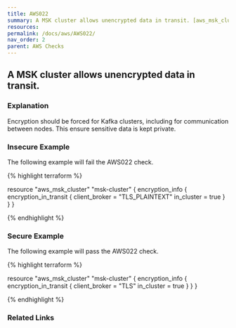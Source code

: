 ```yaml
---
title: AWS022
summary: A MSK cluster allows unencrypted data in transit. [aws_msk_cluster] 
resources: 
permalink: /docs/aws/AWS022/
nav_order: 2
parent: AWS Checks
---
```


## A MSK cluster allows unencrypted data in transit.

### Explanation


Encryption should be forced for Kafka clusters, including for communication between nodes. This ensure sensitive data is kept private.



### Insecure Example

The following example will fail the AWS022 check.

{% highlight terraform %}

resource "aws_msk_cluster" "msk-cluster" {
	encryption_info {
		encryption_in_transit {
			client_broker = "TLS_PLAINTEXT"
			in_cluster = true
		}
	}
}

{% endhighlight %}



### Secure Example

The following example will pass the AWS022 check.

{% highlight terraform %}

resource "aws_msk_cluster" "msk-cluster" {
	encryption_info {
		encryption_in_transit {
			client_broker = "TLS"
			in_cluster = true
		}
	}
}

{% endhighlight %}


### Related Links


